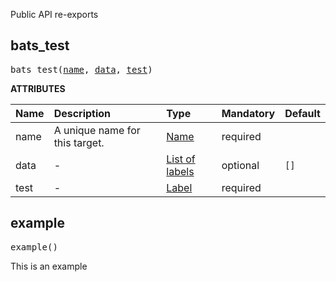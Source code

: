 <!-- Generated with Stardoc: http://skydoc.bazel.build -->

Public API re-exports

<a id="bats_test"></a>

## bats_test

<pre>
bats_test(<a href="#bats_test-name">name</a>, <a href="#bats_test-data">data</a>, <a href="#bats_test-test">test</a>)
</pre>



**ATTRIBUTES**


| Name  | Description | Type | Mandatory | Default |
| :------------- | :------------- | :------------- | :------------- | :------------- |
| <a id="bats_test-name"></a>name |  A unique name for this target.   | <a href="https://bazel.build/concepts/labels#target-names">Name</a> | required |  |
| <a id="bats_test-data"></a>data |  -   | <a href="https://bazel.build/concepts/labels">List of labels</a> | optional | <code>[]</code> |
| <a id="bats_test-test"></a>test |  -   | <a href="https://bazel.build/concepts/labels">Label</a> | required |  |


<a id="example"></a>

## example

<pre>
example()
</pre>

This is an example



